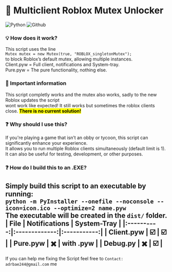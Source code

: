 # 🚀 Multiclient Roblox Mutex Unlocker
![Python](https://img.shields.io/badge/Python-yellow?style=flat) ![Github](https://img.shields.io/badge/Github-black?style=flat)
### 💡 How does it work?  
This script uses the line  
`Mutex mutex = new Mutex(true, "ROBLOX_singletonMutex");`  
to block Roblox’s default mutex, allowing multiple instances. <br>
Client.pyw = Full client, notifications and System-tray. <br>
Pure.pyw = The pure functionality, nothing else.
### 📣 Important information
This script completly works and the mutex also works, sadly to the new Roblox updates the script<br>
wont work like expected! It still works but sometimes the roblox clients close. <mark>**There is no current solution!**</mark>
### ❓ Why should I use this?  
If you're playing a game that isn’t an obby or tycoon, this script can significantly enhance your experience.  
It allows you to run multiple Roblox clients simultaneously (default limit is 1).  
It can also be useful for testing, development, or other purposes.

### ❓ How do I build this to an .EXE?  
Simply build this script to an executable by running:<br>
`python -m PyInstaller --onefile --noconsole --icon=icon.ico --optimize=2 name.pyw` <br>
The executable will be created in the `dist/` folder.
|    File    | Notifications | System-Tray |
|:----------:|:-------------:|:-----------:|
| Client.pyw |       ☑️       |      ☑️      |
| Pure.pyw   |       ✖️       |  with .pyw  |
| Debug.py   |       ✖️       |      ☑️      |
---
If you can help me fixing the Script feel free to `Contact: adrbae244@gmail.com` me
